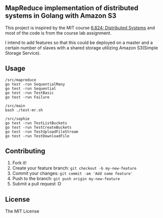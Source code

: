 ## MapReduce implementation of distributed systems in Golang with Amazon S3
This project is inspired by the MIT course [6.824: Distributed Systems](https://pdos.csail.mit.edu/6.824/index.html) and most of the code is from the course lab assignment.

I intend to add features so that this could be deployed on a master and a certain number of slaves with a shared storage utilizing Amazon S3(Simple Storage Service).

## Usage
```
/src/mapreduce
go test -run SequentialMany
go test -run Sequential
go test -run TestBasic
go test -run Failure
```

```
/src/main
bash ./test-mr.sh
```

```
/src/sophie
go test -run TestListBuckets
go test -run TestCreateBuckets
go test -run TestUploadFileStream
go test -run TestDownloadFile
```

## Contributing
1. Fork it!
2. Create your feature branch: `git checkout -b my-new-feature`
3. Commit your changes: `git commit -am 'Add some feature'`
4. Push to the branch: `git push origin my-new-feature`
5. Submit a pull request :D

## License
The MIT License